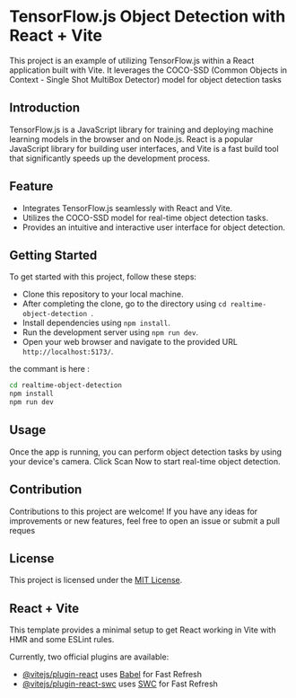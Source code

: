 # TensorFlow.js Object Detection with React + Vite

This project is an example of utilizing TensorFlow.js within a React application built with Vite. It leverages the COCO-SSD (Common Objects in Context - Single Shot MultiBox Detector) model for object detection tasks

## Introduction

TensorFlow.js is a JavaScript library for training and deploying machine learning models in the browser and on Node.js. React is a popular JavaScript library for building user interfaces, and Vite is a fast build tool that significantly speeds up the development process.

## Feature

- Integrates TensorFlow.js seamlessly with React and Vite.
- Utilizes the COCO-SSD model for real-time object detection tasks.
- Provides an intuitive and interactive user interface for object detection.

## Getting Started

To get started with this project, follow these steps:

- Clone this repository to your local machine.
- After completing the clone, go to the directory using `cd realtime-object-detection `.
- Install dependencies using `npm install`.
- Run the development server using `npm run dev`.
- Open your web browser and navigate to the provided URL `http://localhost:5173/`.

the commant is here :
```sh
cd realtime-object-detection
npm install
npm run dev
```
## Usage

Once the app is running, you can perform object detection tasks by using your device's camera. Click Scan Now to start real-time object detection.

## Contribution

Contributions to this project are welcome! If you have any ideas for improvements or new features, feel free to open an issue or submit a pull reques

## License
 This project is licensed under the [MIT License](https://en.wikipedia.org/wiki/MIT_License).


## React + Vite

This template provides a minimal setup to get React working in Vite with HMR and some ESLint rules.

Currently, two official plugins are available:

- [@vitejs/plugin-react](https://github.com/vitejs/vite-plugin-react/blob/main/packages/plugin-react/README.md) uses [Babel](https://babeljs.io/) for Fast Refresh
- [@vitejs/plugin-react-swc](https://github.com/vitejs/vite-plugin-react-swc) uses [SWC](https://swc.rs/) for Fast Refresh
